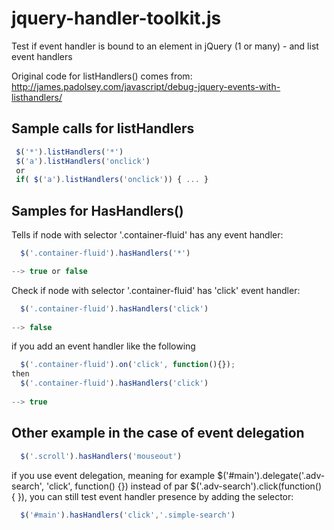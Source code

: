 jquery-handler-toolkit.js
=========================

Test if event handler is bound to an element in jQuery (1 or many) - and list event handlers



Original code for listHandlers() comes from: http://james.padolsey.com/javascript/debug-jquery-events-with-listhandlers/

Sample calls for listHandlers
-----------------------------

```js
 $('*').listHandlers('*')
 $('a').listHandlers('onclick')
 or
 if( $('a').listHandlers('onclick')) { ... }
```
 
 
Samples for HasHandlers()
-------------------------

Tells if node with selector '.container-fluid' has any event handler:
```js
  $('.container-fluid').hasHandlers('*')

--> true or false
```

Check if node with selector '.container-fluid' has 'click' event handler:
```js  
  $('.container-fluid').hasHandlers('click')
  
--> false
```

if you add an event handler like the following 
```js
  $('.container-fluid').on('click', function(){});
then 
  $('.container-fluid').hasHandlers('click')
  
--> true
```
Other example in the case of event delegation
---------------------------------------------

```js  
  $('.scroll').hasHandlers('mouseout')
```
if you use event delegation, meaning for example $('#main').delegate('.adv-search', 'click', function() {}) instead of par  $('.adv-search').click(function() { }), you can still test event handler presence by adding the selector:  

```js  
  $('#main').hasHandlers('click','.simple-search')
```  
  
  



